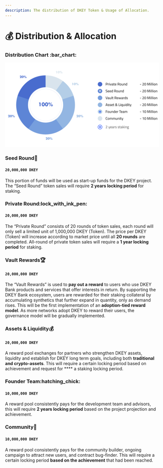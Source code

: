 ```yaml
---
description: The distribution of DKEY Token & Usage of Allocation.
---
```


# 💰 Distribution & Allocation

### Distribution Chart  :bar\_chart:&#x20;

![Distribution of DKEY Tokens](../.gitbook/assets/chart.png)

### Seed Round:seedling:&#x20;

#### **`20,000,000 DKEY`**

This portion of funds will be used as start-up funds for the DKEY project. The “Seed Round” token sales will require **2 years locking period** for staking.&#x20;

### Private Round:lock\_with\_ink\_pen:&#x20;

#### **`20,000,000 DKEY`**

The “Private Round” consists of 20 rounds of token sales, each round will only sell a limited unit of 1,000,000 DKEY (Token). The price per DKEY (Token) will increase according to market price until all **20 rounds** are completed. All-round of private token sales will require a **1 year locking period** for staking.

### Vault Rewards:trophy:&#x20;

#### **`20,000,000 DKEY`**

The “Vault Rewards” is used to **pay out a reward** to users who use DKEY Bank products and services that offer interests in return. By supporting the DKEY Bank ecosystem, users are rewarded for their staking collateral by accumulating synthetics that further expand in quantity, only as demand rises. This will be the first implementation of an **adoption-tied reward model**. As more networks adopt DKEY to reward their users, the governance model will be gradually implemented.

### **Assets & Liquidity**:moneybag:&#x20;

#### **`20,000,000 DKEY`**

A reward pool exchanges for partners who strengthen DKEY assets, liquidity and establish for DKEY long term goals, including both **traditional and crypto-assets**.  This will require a certain locking period based on achievement and request for **** a staking locking period.

### **Founder Team**:hatching\_chick:&#x20;

#### **`10,000,000 DKEY`**

A reward pool consistently pays for the development team and advisors, this will require **2 years locking period** based on the project projection and achievement.

### Community:rose:&#x20;

#### **`10,000,000 DKEY`**

A reward pool consistently pays for the community builder, ongoing campaign to attract new users,  and contract bug-finder. This will require a certain locking period **based on the achievement** that had been reached.
